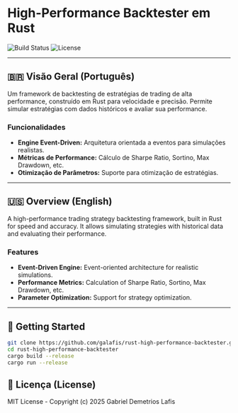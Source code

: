 # High-Performance Backtester em Rust

![Build Status](https://img.shields.io/github/actions/workflow/status/galafis/rust-high-performance-backtester/rust.yml?branch=main&style=for-the-badge) ![License](https://img.shields.io/github/license/galafis/rust-high-performance-backtester?style=for-the-badge)

---

## 🇧🇷 Visão Geral (Português)

Um framework de backtesting de estratégias de trading de alta performance, construído em Rust para velocidade e precisão. Permite simular estratégias com dados históricos e avaliar sua performance.

### Funcionalidades
- **Engine Event-Driven:** Arquitetura orientada a eventos para simulações realistas.
- **Métricas de Performance:** Cálculo de Sharpe Ratio, Sortino, Max Drawdown, etc.
- **Otimização de Parâmetros:** Suporte para otimização de estratégias.

---

## 🇺🇸 Overview (English)

A high-performance trading strategy backtesting framework, built in Rust for speed and accuracy. It allows simulating strategies with historical data and evaluating their performance.

### Features
- **Event-Driven Engine:** Event-oriented architecture for realistic simulations.
- **Performance Metrics:** Calculation of Sharpe Ratio, Sortino, Max Drawdown, etc.
- **Parameter Optimization:** Support for strategy optimization.

---

## 🚀 Getting Started

```sh
git clone https://github.com/galafis/rust-high-performance-backtester.git
cd rust-high-performance-backtester
cargo build --release
cargo run --release
```

## 📜 Licença (License)

MIT License - Copyright (c) 2025 Gabriel Demetrios Lafis
